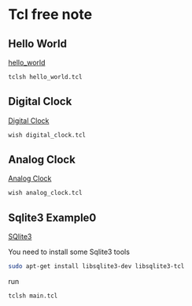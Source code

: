 # Tcl free note

## Hello World

[hello_world](/ex00/)

```bash
tclsh hello_world.tcl
```

## Digital Clock

[Digital Clock](/ex01/)

```bash
wish digital_clock.tcl
```

## Analog Clock

[Analog Clock](/ex02/)
```bash
wish analog_clock.tcl
```

## Sqlite3 Example0

[SQlite3](/ex03/)

You need to install some Sqlite3 tools

```bash
sudo apt-get install libsqlite3-dev libsqlite3-tcl
```

run

```bash
tclsh main.tcl
```

